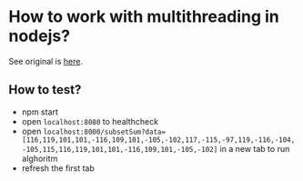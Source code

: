 # How to work with multithreading in nodejs?

See original is [here](https://blog.appsignal.com/2023/07/05/multithreading-with-worker-threads-in-nodejs.html).

## How to test?

- npm start
- open `localhost:8080` to healthcheck
- open `localhost:8000/subsetSum?data=[116,119,101,101,-116,109,101,-105,-102,117,-115,-97,119,-116,-104,-105,115,116,119,101,101,-116,109,101,-105,-102]` in a new tab to run alghoritm
- refresh the first tab
